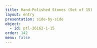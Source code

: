 ```yaml
---
title: Hand-Polished Stones (Set of 15)
layout: entry
presentation: side-by-side
object:
  - id: ptl-26162-1-15
order: 142
menu: false
---
```








